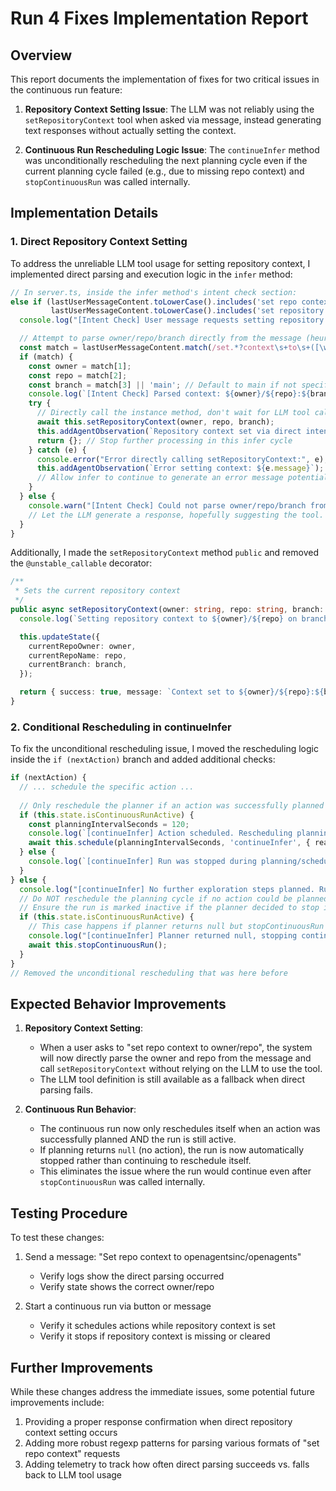 # Run 4 Fixes Implementation Report

## Overview

This report documents the implementation of fixes for two critical issues in the continuous run feature:

1. **Repository Context Setting Issue**: The LLM was not reliably using the `setRepositoryContext` tool when asked via message, instead generating text responses without actually setting the context.

2. **Continuous Run Rescheduling Logic Issue**: The `continueInfer` method was unconditionally rescheduling the next planning cycle even if the current planning cycle failed (e.g., due to missing repo context) and `stopContinuousRun` was called internally.

## Implementation Details

### 1. Direct Repository Context Setting

To address the unreliable LLM tool usage for setting repository context, I implemented direct parsing and execution logic in the `infer` method:

```typescript
// In server.ts, inside the infer method's intent check section:
else if (lastUserMessageContent.toLowerCase().includes('set repo context') ||
         lastUserMessageContent.toLowerCase().includes('set repository context')) {
  console.log("[Intent Check] User message requests setting repository context.");

  // Attempt to parse owner/repo/branch directly from the message (heuristic)
  const match = lastUserMessageContent.match(/set.*?context\s+to\s+([\w-]+)\/([\w-]+)(?:\s+(\S+))?/i);
  if (match) {
    const owner = match[1];
    const repo = match[2];
    const branch = match[3] || 'main'; // Default to main if not specified
    console.log(`[Intent Check] Parsed context: ${owner}/${repo}:${branch}. Calling setRepositoryContext directly.`);
    try {
      // Directly call the instance method, don't wait for LLM tool call
      await this.setRepositoryContext(owner, repo, branch);
      this.addAgentObservation(`Repository context set via direct intent parsing: ${owner}/${repo}:${branch}`);
      return {}; // Stop further processing in this infer cycle
    } catch (e) {
      console.error("Error directly calling setRepositoryContext:", e);
      this.addAgentObservation(`Error setting context: ${e.message}`);
      // Allow infer to continue to generate an error message potentially
    }
  } else {
    console.warn("[Intent Check] Could not parse owner/repo/branch from message. Letting LLM handle it (might suggest tool).");
    // Let the LLM generate a response, hopefully suggesting the tool.
  }
}
```

Additionally, I made the `setRepositoryContext` method `public` and removed the `@unstable_callable` decorator:

```typescript
/**
 * Sets the current repository context
 */
public async setRepositoryContext(owner: string, repo: string, branch: string = 'main') {
  console.log(`Setting repository context to ${owner}/${repo} on branch ${branch}`);

  this.updateState({
    currentRepoOwner: owner,
    currentRepoName: repo,
    currentBranch: branch,
  });

  return { success: true, message: `Context set to ${owner}/${repo}:${branch}` };
}
```

### 2. Conditional Rescheduling in continueInfer

To fix the unconditional rescheduling issue, I moved the rescheduling logic inside the `if (nextAction)` branch and added additional checks:

```typescript
if (nextAction) {
  // ... schedule the specific action ...
  
  // Only reschedule the planner if an action was successfully planned *and* the run is still active
  if (this.state.isContinuousRunActive) {
    const planningIntervalSeconds = 120;
    console.log(`[continueInfer] Action scheduled. Rescheduling planning cycle in ${planningIntervalSeconds} seconds.`);
    await this.schedule(planningIntervalSeconds, 'continueInfer', { reason: 'next planning cycle' });
  } else {
    console.log(`[continueInfer] Run was stopped during planning/scheduling. Not rescheduling planning cycle.`);
  }
} else {
  console.log("[continueInfer] No further exploration steps planned. Run potentially stopped or finished.");
  // Do NOT reschedule the planning cycle if no action could be planned
  // Ensure the run is marked inactive if the planner decided to stop it.
  if (this.state.isContinuousRunActive) {
    // This case happens if planner returns null but stopContinuousRun wasn't explicitly called by planner
    console.log("[continueInfer] Planner returned null, stopping continuous run.");
    await this.stopContinuousRun();
  }
}
// Removed the unconditional rescheduling that was here before
```

## Expected Behavior Improvements

1. **Repository Context Setting**: 
   - When a user asks to "set repo context to owner/repo", the system will now directly parse the owner and repo from the message and call `setRepositoryContext` without relying on the LLM to use the tool.
   - The LLM tool definition is still available as a fallback when direct parsing fails.

2. **Continuous Run Behavior**:
   - The continuous run now only reschedules itself when an action was successfully planned AND the run is still active.
   - If planning returns `null` (no action), the run is now automatically stopped rather than continuing to reschedule itself.
   - This eliminates the issue where the run would continue even after `stopContinuousRun` was called internally.

## Testing Procedure

To test these changes:

1. Send a message: "Set repo context to openagentsinc/openagents"
   - Verify logs show the direct parsing occurred
   - Verify state shows the correct owner/repo

2. Start a continuous run via button or message
   - Verify it schedules actions while repository context is set
   - Verify it stops if repository context is missing or cleared

## Further Improvements

While these changes address the immediate issues, some potential future improvements include:

1. Providing a proper response confirmation when direct repository context setting occurs
2. Adding more robust regexp patterns for parsing various formats of "set repo context" requests
3. Adding telemetry to track how often direct parsing succeeds vs. falls back to LLM tool usage